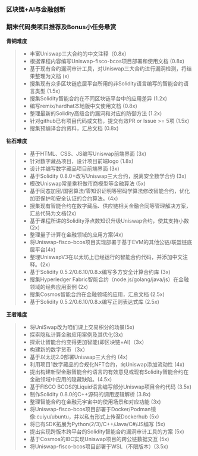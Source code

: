 ### 区块链+AI与金融创新

### 期末代码类项目推荐及Bonus小任务悬赏

**青铜难度**

> - 丰富Uniswap三大合约的中文注释（0.8x）
> - 根据课程内容编写Uniswap-fisco-bcos项目部署和使用文档 (0.8x)
> - 基于现有合约漏洞审计工具，对Uniswap三大合约进行漏洞检测，将结果整理为文档 (x)
> - 搜集现有众多区块链底层平台所用的非Solidity语言编写的智能合约语言类型 (1.5x)
> - 搜集Solidity智能合约在不同区块链平台中的应用差异 (1.2x)
> - 编写remix/hardhat本地版中文使用文档 (0.8x)
> - 整理最新的Solidity高级合约漏洞和对应的防御方法 (1.2x)
> - 针对github已有项目代码或文档，提交有效PR or Issue >= 5项 (1.5x)
> - 搜集预编译合约资料，汇总文档 (0.8x)
> 

**钻石难度**

> - 基于HTML、CSS、JS编写Uniswap前端界面 (3x)
> - 针对数字藏品项目，设计项目前端logo (1.8x)
> - 设计并编写数字藏品项目前端界面 (3x)
> - 基于Solidity 0.8.0+改写Uniswap三大合约，脱离安全数学合约 (3x)
> - 模改Uniswap常量乘积做市商模型等金融算法 (5x)
> - 基于同态加密/国密算法/零知识证明等密码学算法修改智能合约，优化加密保护和安全认证的合约算法。(4x)
> - 搜集现有智能合约在数字藏品、供应链相关金融合同等管理解决方案，汇总代码为文档(2x)
> - 基于课程所讲的Solidity浮点数知识升级Uniswap合约，使其支持小数(2x)
> - 整理量子计算在金融领域的应用方案(4x)
> - 将Uniswap-fisco-bcos项目实现部署于基于EVM的其他公链/联盟链底层平台(4x)
> - 整理UniswapV3在以太坊上已经运行的智能合约代码，并添加中文注释。(2x)
> - 基于Solidity 0.5.2/0.6.10/0.8.x编写多方安全计算合约库 (3x)
> - 搜集Hyperledger Fabric智能合约（node.js/golang/java/js）在金融领域的经典应用案例 (2x)
> - 搜集Cosmos智能合约在金融领域的应用，汇总文档 (2.5x)
> - 基于Solidity 0.5.2/0.6.10/0.8.x编写正则表达式库 (2.5x)
> 

**王者难度**

> - 将UniSwap改为咱们课上交易积分的场景(5x)
> - 探索隐私计算金融应用案例及其优化(3x)
> - 探索让智能合约变得更加智能(即区块链+AI)（3x）
> - 构建新的数字货币（3x）
> - 基于以太坊2.0部署Uniswap三大合约 (4x)
> - 利用项目1数字藏品的合规化NFT合约，向Uniswap添加流动性 (4x)
> - 提出构建新型金融智能合约语言的有效意见或现有Solidity智能合约在金融领域中应用的隐藏缺陷。(4.5x)
> - 基于FISCO BCOS的Liquid语言编写部分Uniswap项目合约代码 (3.5x)
> - 制作Solidity 0.8.0的C++源码的调用逻辑解析 (3.8x)
> - 整理智能合约在金融元宇宙中的使用场景和对应功能 (3x)
> - 将Uniswap-fisco-bcos项目部署于Docker/Podman镜像:cuiyu/ubuntu，并以私有形式上传至Dockerhub (5x)
> - 将已有SDK拓展为Python(2/3)/C++/Java/C#/JS编写 (5x)
> - 提出实现跨版本跨平台的Solidity智能合约漏洞审计工具的方案 (5x)
> - 基于Cosmos的IBC实现Uniswap项目的跨公链数据交互 (5x)
> - 将Uniswap-fisco-bcos项目部署于WSL（不限版本）(3.5x)

